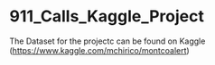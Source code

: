 # 911_Calls_Kaggle_Project
The Dataset for the projectc can be found on Kaggle (https://www.kaggle.com/mchirico/montcoalert)
